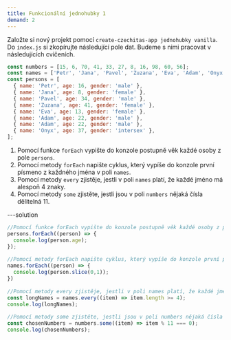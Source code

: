 ```yaml
---
title: Funkcionální jednohubky 1
demand: 2
---
```


Založte si nový projekt pomocí `create-czechitas-app jednohubky vanilla`. Do `index.js` si zkopírujte následující pole dat. Budeme s nimi pracovat v následujících cvičeních.

```js
const numbers = [15, 6, 70, 41, 33, 27, 8, 16, 98, 60, 56];
const names = ['Petr', 'Jana', 'Pavel', 'Zuzana', 'Eva', 'Adam', 'Onyx'];
const persons = [
  { name: 'Petr', age: 16, gender: 'male' },
  { name: 'Jana', age: 8, gender: 'female' },
  { name: 'Pavel', age: 34, gender: 'male' },
  { name: 'Zuzana', age: 41, gender: 'female' },
  { name: 'Eva', age: 13, gender: 'female' },
  { name: 'Adam', age: 22, gender: 'male' },
  { name: 'Adam', age: 22, gender: 'male' },
  { name: 'Onyx', age: 37, gender: 'intersex' },
];
```

1. Pomocí funkce `forEach` vypište do konzole postupně věk každé osoby z pole `persons`.
2. Pomocí metody `forEach` napište cyklus, který vypíše do konzole první písmeno z každného jména v poli `names`.
3. Pomocí metody `every` zjistěje, jestli v poli `names` platí, že každé jméno má alespoň 4 znaky.
4. Pomocí metody `some` zjistěte, jestli jsou v poli `numbers` nějaká čísla dělitelná 11.

---solution

```js
//Pomocí funkce forEach vypište do konzole postupně věk každé osoby z pole persons.
persons.forEach((person) => {
  console.log(person.age);
});
​
//Pomocí metody forEach napište cyklus, který vypíše do konzole první písmeno z každného jména v poli names.
names.forEach((person) => {
  console.log(person.slice(0,1));
})
​
//Pomocí metody every zjistěje, jestli v poli names platí, že každé jméno má alespoň 4 znaky.
const longNames = names.every((item) => item.length >= 4);
console.log(longNames);
​
//Pomocí metody some zjistěte, jestli jsou v poli numbers nějaká čísla dělitelná 11.
const chosenNumbers = numbers.some((item) => item % 11 === 0);
console.log(chosenNumbers);
```
